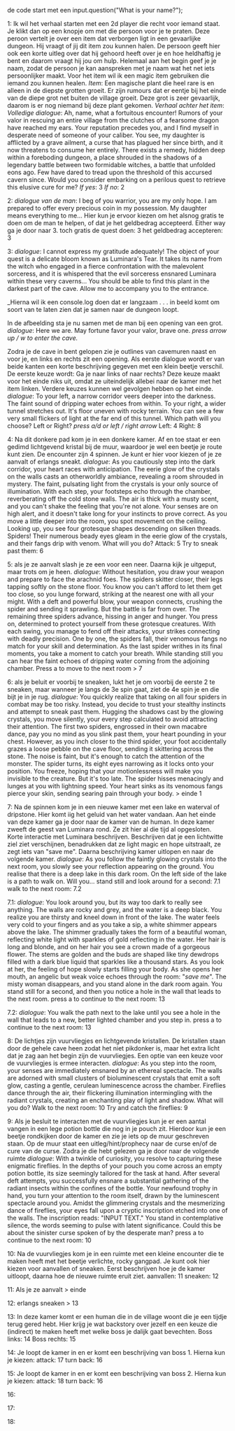 de code start met een input.question("What is your name?");

1: Ik wil het verhaal starten met een 2d player die recht voor iemand staat. Je klikt dan op een knopje om met die persoon voor je te praten. Deze peroon vertelt je over een item dat verborgen ligt in een gevaarlijke dungeon. Hij vraagt of jij dit item zou kunnen halen. De persoon geeft hier ook een korte uitleg over dat hij gehoord heeft over je en hoe heldhaftig je bent en daarom vraagt hij jou om hulp. Helemaal aan het begin geef je je naam, zodat de persoon je kan aanspreken met je naam wat het net iets persoonlijker maakt. Voor het item wil ik een magic item gebruiken die iemand zou kunnen healen.
_Item_: Een magische plant die heel rare is en alleen in de diepste grotten groeit. Er zijn rumours dat er eentje bij het einde van de diepe grot net buiten de village groeit. Deze grot is zeer gevaarlijk, daarom is er nog niemand bij deze plant gekomen.
_Verhaal achter het item_:
_Volledige dialogue_: Ah, name, what a fortuitous encounter! Rumors of your valor in rescuing an entire village from the clutches of a fearsome dragon have reached my ears. Your reputation precedes you, and I find myself in desperate need of someone of your caliber. You see, my daughter is afflicted by a grave ailment, a curse that has plagued her since birth, and it now threatens to consume her entirely. There exists a remedy, hidden deep within a foreboding dungeon, a place shrouded in the shadows of a legendary battle between two formidable witches, a battle that unfolded eons ago. Few have dared to tread upon the threshold of this accursed cavern since. Would you consider embarking on a perilous quest to retrieve this elusive cure for me?
	_If yes_: 3
	_If no_: 2  

2: _dialogue van de man_: I beg of you warrior, you are my only hope. I am prepared to offer every precious coin in my possession. My daughter means everything to me...
Hier kun je ervoor kiezen om het alsnog gratis te doen om de man te helpen, of dat je het geldbedrag accepteerd. Either way ga je door naar 3.
	toch gratis de quest doen: 3
	het geldbedrag accepteren: 3

3: _dialogue_: I cannot express my gratitude adequately! The object of your quest is a delicate bloom known as Luminara's Tear. It takes its name from the witch who engaged in a fierce confrontation with the malevolent sorceress, and it is whispered that the evil sorceress ensnared Luminara within these very caverns... You should be able to find this plant in the darkest part of the cave. Allow me to accompany you to the entrance.

_Hierna wil ik een console.log doen dat er langzaam . . . in beeld komt om soort van te laten zien dat je samen naar de dungeon loopt.

In de afbeelding sta je nu samen met de man bij een opening van een grot.
	_dialogue_: Here we are. May fortune favor your valor, brave one.
	_press arrow up / w to enter the cave._

Zodra je de cave in bent gelopen zie je outlines van cavemuren naast en voor je, en links en rechts zit een opening. Als eerste dialogue wordt er van beide kanten een korte beschrijving gegeven met een klein beetje verschil. De eerste keuze wordt: Ga je naar links of naar rechts? Deze keuze maakt voor het einde niks uit, omdat ze uiteindelijk allebei naar de kamer met het item linken. Verdere keuzes kunnen wel gevolgen hebben op het einde.
	_dialogue_: To your left, a narrow corridor veers deeper into the darkness. The faint sound of dripping water echoes from within. To your right, a wider tunnel stretches out. It's floor uneven with rocky terrain. You can see a few very small flickers of light at the far end of this tunnel. Which path will you choose? Left or Right? _press a/d or left / right arrow_
	Left: 4
	Right: 8

4: Na dit donkere pad kom je in een donkere kamer. Af en toe staat er een gedimd lichtgevend kristal bij de muur, waardoor je wel een beetje je route kunt zien. De encounter zijn 4 spinnen. Je kunt er hier voor kiezen of je ze aanvalt of erlangs sneakt.
_dialogue_: As you cautiously step into the dark corridor, your heart races with anticipation. The eerie glow of the crystals on the walls casts an otherworldly ambiance, revealing a room shrouded in mystery. The faint, pulsating light from the crystals is your only source of illumination.
With each step, your footsteps echo through the chamber, reverberating off the cold stone walls. The air is thick with a musty scent, and you can't shake the feeling that you're not alone. Your senses are on high alert, and it doesn't take long for your instincts to prove correct.
As you move a little deeper into the room, you spot movement on the ceiling. Looking up, you see four grotesque shapes descending on silken threads. Spiders! Their numerous beady eyes gleam in the eerie glow of the crystals, and their fangs drip with venom. What will you do?
	Attack: 5
	Try to sneak past them: 6

5: als je ze aanvalt slash je ze een voor een neer. Daarna kijk je uitgeput, maar trots om je heen. 
_dialogue_: Without hesitation, you draw your weapon and prepare to face the arachnid foes. The spiders skitter closer, their legs tapping softly on the stone floor. You know you can't afford to let them get too close, so you lunge forward, striking at the nearest one with all your might.
With a deft and powerful blow, your weapon connects, crushing the spider and sending it sprawling. But the battle is far from over. The remaining three spiders advance, hissing in anger and hunger.
You press on, determined to protect yourself from these grotesque creatures. With each swing, you manage to fend off their attacks, your strikes connecting with deadly precision. One by one, the spiders fall, their venomous fangs no match for your skill and determination.
As the last spider writhes in its final moments, you take a moment to catch your breath. While standing still you can hear the faint echoes of dripping water coming from the adjoining chamber. 
Press a to move to the next room > 7

6: als je beluit er voorbij te sneaken, lukt het je om voorbij de eerste 2 te sneaken, maar wanneer je langs de 3e spin gaat, ziet de 4e spin je en die bijt je in je rug. 
_dialogue_: You quickly realize that taking on all four spiders in combat may be too risky. Instead, you decide to trust your stealthy instincts and attempt to sneak past them.
Hugging the shadows cast by the glowing crystals, you move silently, your every step calculated to avoid attracting their attention. The first two spiders, engrossed in their own macabre dance, pay you no mind as you slink past them, your heart pounding in your chest.
However, as you inch closer to the third spider, your foot accidentally grazes a loose pebble on the cave floor, sending it skittering across the stone. The noise is faint, but it's enough to catch the attention of the monster. The spider turns, its eight eyes narrowing as it locks onto your position.
You freeze, hoping that your motionlessness will make you invisible to the creature. But it's too late. The spider hisses menacingly and lunges at you with lightning speed. Your heart sinks as its venomous fangs pierce your skin, sending searing pain through your body. > einde 1

7: Na de spinnen kom je in een nieuwe kamer met een lake en waterval of dripstone. Hier komt iig het geluid van het water vandaan. Aan het einde van deze kamer ga je door naar de kamer van de human. In deze kamer zweeft de geest van Luminara rond. Ze zit hier al die tijd al opgesloten. Korte interactie met Luminara beschrijven. Beschrijven dat je een lichtwitte ziel ziet verschijnen, benadrukken dat ze light magic en hope uitstraalt, ze zegt iets van "save me". Daarna beschrijving kamer uitlopen en naar de volgende kamer. 
_dialogue_: As you follow the faintly glowing crystals into the next room, you slowly see your reflection appearing on the ground. You realise that there is a deep lake in this dark room. On the left side of the lake is a path to walk on. Will you...
	stand still and look around for a second: 7.1
	walk to the next room: 7.2 

7.1: _dialogue_: You look around you, but its way too dark to really see anything. The walls are rocky and grey, and the water is a deep black. You realize you are thirsty and kneel down in front of the lake. The water feels very cold to your fingers and as you take a sip, a white shimmer appears above the lake. The shimmer gradually takes the form of a beautiful woman, reflecting white light with sparkles of gold reflecting in the water. Her hair is long and blonde, and on her hair you see a crown made of a gorgeous flower. The stems are golden and the buds are shaped like tiny dewdrops  filled with a dark blue liquid that sparkles like a thousand stars. As you look at her, the feeling of hope slowly starts filling your body. As she opens her mouth, an angelic but weak voice echoes through the room: "_save me_". The misty woman disappears, and you stand alone in the dark room again. You stand still for a second, and then you notice a hole in the wall that leads to the next room.
	press a to continue to the next room: 13

7.2: _dialogue_: You walk the path next to the lake until you see a hole in the wall that leads to a new, better lighted chamber and you step in.
	press a to continue to the next room: 13

8: De lichtjes zijn vuurvliegjes en lichtgevende kristallen. De kristallen staan door de gehele cave heen zodat het niet pikdonker is, maar het extra licht dat je zag aan het begin zijn de vuurvliegjes. Een optie van een keuze voor de vuurvliegjes is ermee interacten.
_dialogue_: As you step into the room, your senses are immediately ensnared by an ethereal spectacle. The walls are adorned with small clusters of bioluminescent crystals that emit a soft glow, casting a gentle, cerulean luminescence across the chamber. Fireflies dance through the air, their flickering illumination intermingling with the radiant crystals, creating an enchanting play of light and shadow. What will you do? 
	Walk to the next room: 10
	Try and catch the fireflies: 9

9: Als je besluit te interacten met de vuurvliegjes kun je er een aantal vangen in een lege potion bottle die nog in je pouch zit. Hierdoor kun je een beetje rondkijken door de kamer en zie je iets op de muur geschreven staan. Op de muur staat een uitleg/hint/prophecy naar de curse en/of de cure van de curse. Zodra je die hebt gelezen ga je door naar de volgende ruimte 
_dialogue_: With a twinkle of curiosity, you resolve to capturing these enigmatic fireflies. In the depths of your pouch you come across an empty potion bottle, its size seemingly tailored for the task at hand. After several deft attempts, you successfully ensnare a substantial gathering of the radiant insects within the confines of the bottle. 
Your newfound trophy in hand, you turn your attention to the room itself, drawn by the luminescent spectacle around you. Amidst the glimmering crystals and the mesmerizing dance of fireflies, your eyes fall upon a cryptic inscription etched into one of the walls. The inscription reads: "INPUT TEXT." You stand in contemplative silence, the words seeming to pulse with latent significance. Could this be about the sinister curse spoken of by the desperate man?
	press a to continue to the next room: 10

10: Na de vuurvliegjes kom je in een ruimte met een kleine encounter die te maken heeft met het beetje verlichte, rocky gangpad. Je kunt ook hier kiezen voor aanvallen of sneaken. Eerst beschrijven hoe je de kamer uitloopt, daarna hoe de nieuwe ruimte eruit ziet.
	aanvallen: 11
	sneaken: 12

11: Als je ze aanvalt > einde

12: erlangs sneaken > 13

13: In deze kamer komt er een human die in de village woont die je een tijdje terug gered hebt. Hier krijg je wat backstory over jezelf en een keuze die (indirect) te maken heeft met welke boss je dalijk gaat bevechten.
Boss links: 14
Boss rechts: 15

14: Je loopt de kamer in en er komt een beschrijving van boss 1. Hierna kun je kiezen:
	attack: 17
	turn back: 16

15: Je loopt de kamer in en er komt een beschrijving van boss 2. Hierna kun je kiezen:
	attack: 18
	turn back: 16

16: 

17: 

18: 